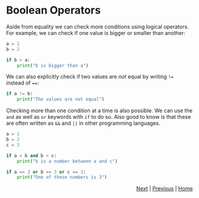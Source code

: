 # Boolean Operators

Aside from equality we can check more conditions using logical operators. For example, we can check if one value is bigger or smaller than another:
```python
a = 1
b = 2

if b > a:
    print("b is bigger than a")
```

We can also explicitly check if two values are _not_ equal by writing `!=` instead of `==`:

```python
if a != b:
    print("The values are not equal")
```

Checking more than one condition at a time is also possible. We can use the `and` as well as `or` keywords with `if` to do so. Also good to know is that these are often written as `&&` and `||` in other programming languages.

```python
a = 1
b = 2
c = 3

if a < b and b < c:
    print("b is a number between a and c")

if a == 3 or b == 3 or c == 3:
    print("One of these numbers is 3")
```

<div style="text-align: right">
<a href="loop.html">Next</a> | 
<a href="logic.html">Previous</a> | 
<a href="../index.html">Home</a>
</div>